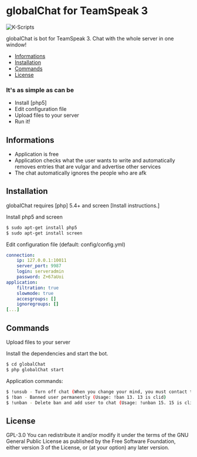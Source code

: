 # globalChat for TeamSpeak 3
![K-Scripts](https://k-scripts.eu/assets/img/logo.png)

globalChat is bot for TeamSpeak 3.
Chat with the whole server in one window!
  
  - [Informations](#informations)
  - [Installation](#installation)
  - [Commands](#commands)
  - [License](#license)

### It's as simple as can be
  - Install [php5]
  - Edit configuration file
  - Upload files to your server
  - Run it!

## Informations
- Application is free
- Application checks what the user wants to write and automatically removes entries that are vulgar and advertise other services
- The chat automatically ignores the people who are afk

## Installation
globalChat requires [php] 5.4+ and screen [Install instructions.]

Install php5 and screen
```sh
$ sudo apt-get install php5
$ sudo apt-get install screen
```
Edit configuration file (default: config/config.yml)
```yaml
connection:
    ip: 127.0.0.1:10011
    server_port: 9987
    login: serveradmin
    password: Z+67aUoi
application:
    filtration: true
    slowmode: true
    accesgroups: []
    ignoregroups: []
[...]
```
## Commands
Upload files to your server

Install the dependencies and start the bot.

```sh
$ cd globalChat
$ php globalChat start
```

Application commands:

```sh
$ !unsub - Turn off chat (When you change your mind, you must contact the administrator)
$ !ban - Banned user permanently (Usage: !ban 13. 13 is clid)
$ !unban - Delete ban and add user to chat (Usage: !unban 15. 15 is client database id)
```

## License
GPL-3.0
You can redistribute it and/or modify it under the terms of the GNU General Public License as published by the Free Software Foundation, either version 3 of the License, or (at your option) any later version.

